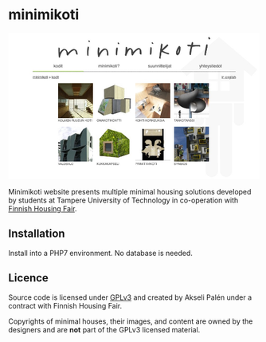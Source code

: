 # minimikoti

![Front page screenshot](doc/screenshot.jpg)

Minimikoti website presents multiple minimal housing solutions developed by students at Tampere University of Technology in co-operation with [Finnish Housing Fair](https://www.asuntomessut.fi/).

## Installation

Install into a PHP7 environment. No database is needed.

## Licence

Source code is licensed under [GPLv3](LICENSE) and created by Akseli Palén under a contract with Finnish Housing Fair.

Copyrights of minimal houses, their images, and content are owned by the designers and are **not** part of the GPLv3 licensed material.
